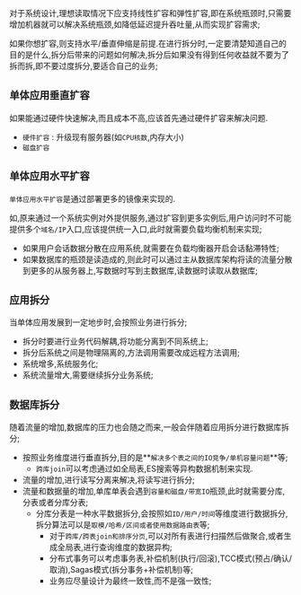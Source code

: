 对于系统设计,理想读取情况下应支持线性扩容和弹性扩容,即在系统瓶颈时,只需要增加机器就可以解决系统瓶颈,如降低延迟提升吞吐量,从而实现扩容需求;

如果你想扩容,则支持水平/垂直伸缩是前提.在进行拆分时,一定要清楚知道自己的目的是什么,拆分后带来的问题如何解决,拆分后如果没有得到任何收益就不要为了拆而拆,即不要过度拆分,要适合自己的业务;

## `单体应用垂直扩容`

如果能通过硬件快速解决,而且成本不高,应该首先通过硬件扩容来解决问题.
+ `硬件扩容` : 升级现有服务器(如`CPU核数`,内存大小)
+ `磁盘扩容`

## `单体应用水平扩容`

`单体应用水平扩容`是通过部署更多的镜像来实现的.

如,原来通过一个系统实例对外提供服务,通过扩容到更多实例后,用户访问时不可能提供多个`域名/IP`入口,应该提供统一入口,此时就需要负载均衡机制来实现;
+ 如果用户会话数据分散在应用系统,就需要在负载均衡器开启会话黏滞特性;
+ 如果数据库的瓶颈是读造成的,则此时可以通过主从数据库架构将读的流量分散到更多的从服务器上,写数据时写到主数据库,读数据时读取从数据库;

## `应用拆分`

当单体应用发展到一定地步时,会按照业务进行拆分;
+ 拆分时要进行业务代码解耦,将功能分离到不同系统上;
+ 拆分后系统之间是物理隔离的,方法调用需要改成远程方法调用;
+ 系统增多,系统服务化;
+ 系统流量增大,需要继续拆分业务系统;


## `数据库拆分`

随着流量的增加,数据库的压力也会随之而来,一般会伴随着应用拆分进行数据库拆分;
+ 按照业务维度进行垂直拆分,目的是**`解决多个表之间的IO竞争/单机容量问题`**等;
  + `跨库join`可以考虑通过如全局表,ES搜索等异构数据机制来实现.
+ 流量的增加,进行读写分离来解决,将读写进行拆分;
+ 流量和数据量的增加,单库单表会遇到`容量和磁盘/带宽IO`瓶颈,此时就需要分库,分表或者分库分表; 
  + 分库分表是一种水平数据拆分,会按照如`ID/用户/时间`等维度进行数据拆分,拆分算法可以是`取模/哈希/区间或者使用数据路由表`等;
    + 对于`跨库/跨表join和排序分页`,可以对所有表进行扫描然后做聚合,或者生成全局表,进行查询维度的数据异构;
    + 分布式事务可以考虑事务表,补偿机制(执行/回滚),TCC模式(预占/确认/取消),Sagas模式(拆分事务+补偿机制)等;
    + 业务应尽量设计为最终一致性,而不是强一致性;

